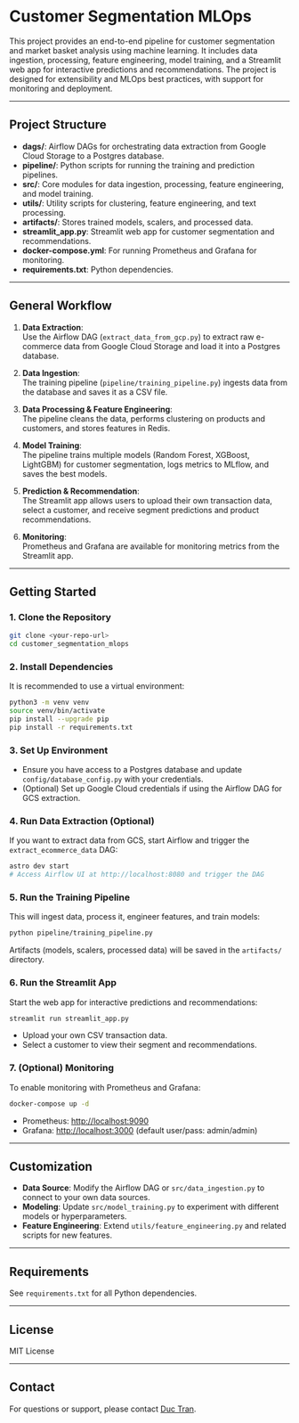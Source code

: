 # Customer Segmentation MLOps

This project provides an end-to-end pipeline for customer segmentation and market basket analysis using machine learning. It includes data ingestion, processing, feature engineering, model training, and a Streamlit web app for interactive predictions and recommendations. The project is designed for extensibility and MLOps best practices, with support for monitoring and deployment.

---

## Project Structure

- **dags/**: Airflow DAGs for orchestrating data extraction from Google Cloud Storage to a Postgres database.
- **pipeline/**: Python scripts for running the training and prediction pipelines.
- **src/**: Core modules for data ingestion, processing, feature engineering, and model training.
- **utils/**: Utility scripts for clustering, feature engineering, and text processing.
- **artifacts/**: Stores trained models, scalers, and processed data.
- **streamlit_app.py**: Streamlit web app for customer segmentation and recommendations.
- **docker-compose.yml**: For running Prometheus and Grafana for monitoring.
- **requirements.txt**: Python dependencies.

---

## General Workflow

1. **Data Extraction**:  
   Use the Airflow DAG (`extract_data_from_gcp.py`) to extract raw e-commerce data from Google Cloud Storage and load it into a Postgres database.

2. **Data Ingestion**:  
   The training pipeline (`pipeline/training_pipeline.py`) ingests data from the database and saves it as a CSV file.

3. **Data Processing & Feature Engineering**:  
   The pipeline cleans the data, performs clustering on products and customers, and stores features in Redis.

4. **Model Training**:  
   The pipeline trains multiple models (Random Forest, XGBoost, LightGBM) for customer segmentation, logs metrics to MLflow, and saves the best models.

5. **Prediction & Recommendation**:  
   The Streamlit app allows users to upload their own transaction data, select a customer, and receive segment predictions and product recommendations.

6. **Monitoring**:  
   Prometheus and Grafana are available for monitoring metrics from the Streamlit app.

---

## Getting Started

### 1. Clone the Repository

```bash
git clone <your-repo-url>
cd customer_segmentation_mlops
```

### 2. Install Dependencies

It is recommended to use a virtual environment:

```bash
python3 -m venv venv
source venv/bin/activate
pip install --upgrade pip
pip install -r requirements.txt
```

### 3. Set Up Environment

- Ensure you have access to a Postgres database and update `config/database_config.py` with your credentials.
- (Optional) Set up Google Cloud credentials if using the Airflow DAG for GCS extraction.

### 4. Run Data Extraction (Optional)

If you want to extract data from GCS, start Airflow and trigger the `extract_ecommerce_data` DAG:

```bash
astro dev start
# Access Airflow UI at http://localhost:8080 and trigger the DAG
```

### 5. Run the Training Pipeline

This will ingest data, process it, engineer features, and train models:

```bash
python pipeline/training_pipeline.py
```

Artifacts (models, scalers, processed data) will be saved in the `artifacts/` directory.

### 6. Run the Streamlit App

Start the web app for interactive predictions and recommendations:

```bash
streamlit run streamlit_app.py
```

- Upload your own CSV transaction data.
- Select a customer to view their segment and recommendations.

### 7. (Optional) Monitoring

To enable monitoring with Prometheus and Grafana:

```bash
docker-compose up -d
```

- Prometheus: [http://localhost:9090](http://localhost:9090)
- Grafana: [http://localhost:3000](http://localhost:3000) (default user/pass: admin/admin)

---

## Customization

- **Data Source**: Modify the Airflow DAG or `src/data_ingestion.py` to connect to your own data sources.
- **Modeling**: Update `src/model_training.py` to experiment with different models or hyperparameters.
- **Feature Engineering**: Extend `utils/feature_engineering.py` and related scripts for new features.

---

## Requirements

See `requirements.txt` for all Python dependencies.

---

## License

MIT License

---

## Contact

For questions or support, please contact [Duc Tran](mailto:your-email@example.com).
